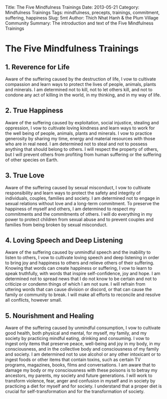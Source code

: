 Title: The Five Mindfulness Trainings
Date: 2013-05-21
Category: Mindfulness Trainings
Tags: mindfulness, precepts, trainings, commitment, suffering, happiness
Slug: 5mt
Author: Thich Nhat Hanh & the Plum Village Community
Summary: The introduction and text of the Five Mindfulness Trainings

# The Five Mindfulness Trainings

## 1. Reverence for Life
Aware of the suffering caused by the destruction of life, I vow to cultivate compassion and learn ways to protect the lives of people, animals, plants and minerals. I am determined not to kill, not to let others kill, and not to condone any act of killing in the world, in my thinking, and in my way of life.

## 2. True Happiness
Aware of the suffering caused by exploitation, social injustice, stealing and oppression, I vow to cultivate loving kindness and learn ways to work for the well being of people, animals, plants and minerals. I vow to practice generosity by sharing my time, energy and material resources with those who are in real need. I am determined not to steal and not to possess anything that should belong to others. I will respect the property of others, but I will prevent others from profiting from human suffering or the suffering of other species on Earth.

## 3. True Love
Aware of the suffering caused by sexual misconduct, I vow to cultivate responsibility and learn ways to protect the safety and integrity of individuals, couples, families and society. I am determined not to engage in sexual relations without love and a long-term commitment. To preserve the happiness of myself and others, I am determined to respect my commitments and the commitments of others. I will do everything in my power to protect children from sexual abuse and to prevent couples and families from being broken by sexual misconduct.

## 4. Loving Speech and Deep Listening
Aware of the suffering caused by unmindful speech and the inability to listen to others, I vow to cultivate loving speech and deep listening in order to bring joy and happiness to others and relieve others of their suffering. Knowing that words can create happiness or suffering, I vow to learn to speak truthfully, with words that inspire self-confidence, joy and hope. I am determined not to spread news that I do not know to be certain and not to criticize or condemn things of which I am not sure. I will refrain from uttering words that can cause division or discord, or that can cause the family or community to break. I will make all efforts to reconcile and resolve all conflicts, however small.

## 5. Nourishment and Healing
Aware of the suffering caused by unmindful consumption, I vow to cultivate good health, both physical and mental, for myself, my family, and my society by practicing mindful eating, drinking and consuming. I vow to ingest only items that preserve peace, well-being and joy in my body, in my consciousness, and in the collective body and consciousness of my family and society. I am determined not to use alcohol or any other intoxicant or to ingest foods or other items that contain toxins, such as certain TV programs, magazines, books, films and conversations. I am aware that to damage my body or my consciousness with these poisons is to betray my ancestors, my parents, my society and future generations. I will work to transform violence, fear, anger and confusion in myself and in society by practicing a diet for myself and for society. I understand that a proper diet is crucial for self-transformation and for the transformation of society.